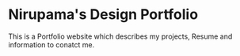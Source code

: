 # Nirupama's Design Portfolio

This is a Portfolio website which describes my projects, Resume and information to conatct me.
